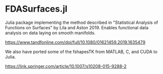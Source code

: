 # FDASurfaces.jl
Julia package implementing the method described in "Statistical Analysis of Functions on Surfaces" by Lila and Aston 2019. Enables functional data analysis on data laying on smooth manifolds.

https://www.tandfonline.com/doi/full/10.1080/01621459.2019.1635479

We also have ported some of the fshapesTK from MATLAB, C, and CUDA to Julia.

https://link.springer.com/article/10.1007/s10208-015-9288-2
